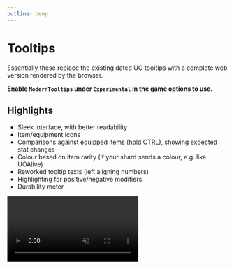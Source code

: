 ```yaml
---
outline: deep
---
```

# Tooltips

Essentially these replace the existing dated UO tooltips with a complete web version rendered by the browser.

**Enable `ModernTooltips` under `Experimental` in the game options to use.**

## Highlights

- Sleek interface, with better readability
- Item/equipment icons
- Comparisons against equipped items (hold CTRL), showing expected stat changes
- Colour based on item rarity (if your shard sends a colour, e.g. like UOAlive)
- Reworked tooltip texts (left aligning numbers)
- Highlighting for positive/negative modifiers
- Durability meter

<video src="/features/tooltips/tooltip-features.mp4" autoplay loop muted controls></video>
